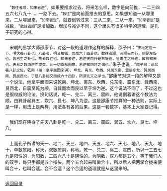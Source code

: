 &emsp;“``数往者顺，知来者逆``”。如果要推求过去、将来怎么样，数字是向前推，一二三四五六七八九十……一路下去。“``数往``”是向前面推去的意思。如果想知道一从哪里来，二从哪里来，“``知来者逆``”，就要倒转过来：三从二来，二从一来。“``知来者逆``”是减数，“``数往者顺``”是增加数。增加与减少不同，这个里头有很多科学的道理，是孔子研究的心得。
___
&emsp;宋朝的易学大师邵康节，对这一段的道理作这样的解释，邵子曰：“``天地定位一节，明伏羲八卦也。八卦者，明交相错，而成六十四卦也。数往者顺，若顺天而行，则是左旋也，皆已生之卦也，故云数往也。知来者逆，若逆天而行是右旋也，皆未生之卦也，故曰知来也。夫易之数由逆而成矣，此一切直解图意。若逆知四时之谓也。``”朱子也说：“``邵子曰：此伏羲八卦之位，乾南（按：拿平面图来讲）、坤北、离东、坎西、兑居东南、震居东北、巽居西南、艮居西北。于是八卦相交而成六十四卦，所谓先天之学也。``”邵康节对这一段的解释又是一个说法，他拿平面图来说乾南、坤北、离东、坎西、兑东南、震东北、巽西南、艮西北，自震至乾为顺，自巽而坎而艮以至于坤为逆。这个说法不同了，不过这也是很权威的论法。换句话说，乾一、兑二、离三、震四，他说倒着讲这个数法为顺，由巽卦起巽五，坎六、艮七、坤八为逆。这是邵康节推算的一种法则，实际上是一样，用法上是两样，用法各有各的后果。这是一套数字，基本上大家要记得。
___
&emsp;我们现在晓得了先天八卦是乾一、兑二、离三、震四、巽五、坎六、艮七、坤八。
___
&emsp;上面孔子所讲的天一、地二、天三、地四、天五、地六、天七、地八、天九、地十，单数属阳，称天，双数属阴，称地。乾一、兑二、离三、震四，所以一三五七九是阳性的，为阳数，二四六八十是阴性的，为阴数，双方都是五个。等于我们人的双手，每只手都是五个指头，两个五合起来叫做合十，所以后人把两掌合拢来便叫合十，也叫合适。合不合适？这个合适的道理就是从这里来的。
___
[返回目录](../../master/README.md#目录)